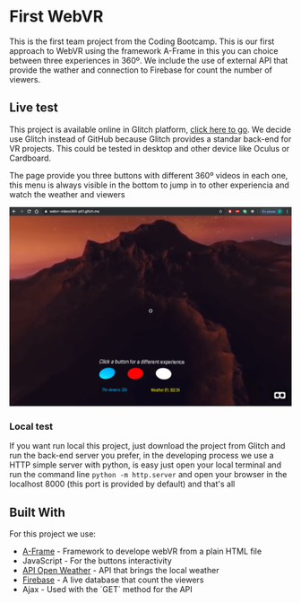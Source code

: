 # First WebVR

This is the first team project from the Coding Bootcamp. This is our first approach to WebVR using the framework A-Frame in this you can choice between three experiences in 360º. We include the use of external API that provide the wather and connection to Firebase for count the number of viewers.

## Live test

This project is available online in Glitch platform, [click here to go](https://webvr-videos360-p01.glitch.me/). We decide use Glitch instead of GitHub because Glitch provides a standar back-end for VR projects. This could be tested in desktop and other device like Oculus or Cardboard.

The page provide you three buttons with different 360º videos in each one, this menu is always visible in the bottom to jump in to other experiencia and watch the weather and viewers

![The choices](assets/images/Choices.png)

### Local test

If you want run local this project, just download the project from Glitch and run the back-end server you prefer, in the developing process we use a HTTP simple server with python, is easy just open your local terminal and run the command line `python -m http.server` and open your browser in the localhost 8000 (this port is provided by default) and that's all

## Built With

For this project we use:

- [A-Frame](https://aframe.io/) - Framework to develope webVR from a plain HTML file
- JavaScript - For the buttons interactivity
- [API Open Weather](https://openweathermap.org) - API that brings the local weather
- [Firebase](https://firebase.google.com/) - A live database that count the viewers
- Ajax - Used with the ´GET´ method for the API